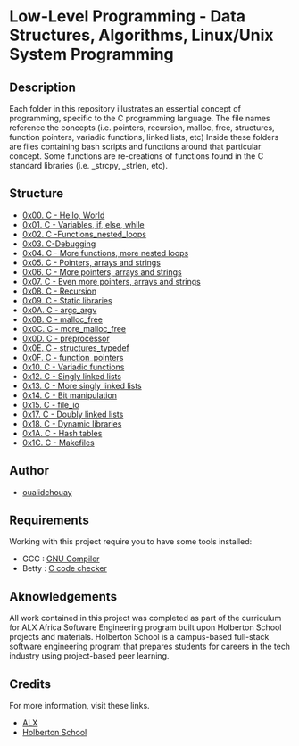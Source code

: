 # Low-Level Programming - Data Structures, Algorithms, Linux/Unix System Programming

## Description
Each folder in this repository illustrates an essential concept of programming, specific to the C programming language. The file names reference the concepts (i.e. pointers, recursion, malloc, free, structures, function pointers, variadic functions, linked lists, etc) Inside these folders are files containing bash scripts and functions around that particular concept. Some functions are re-creations of functions found in the C standard libraries (i.e. _strcpy, _strlen, etc).


## Structure


* [0x00. C - Hello, World](./0x00-hello_world)
* [0x01. C - Variables, if, else, while](./0x01-variables_if_else_while/)
* [0x02. C -Functions_nested_loops](./0x02-functions_nested_loops/)
* [0x03. C-Debugging](./0x03-debugging/)
* [0x04. C - More functions, more nested loops](./0x04-more_functions_nested_loops/)
* [0x05. C - Pointers, arrays and strings](./0x05-pointers_arrays_strings/)
* [0x06. C - More pointers, arrays and strings](./0x06-pointers_arrays_strings/)
* [0x07. C - Even more pointers, arrays and strings](./0x07-pointers_arrays_strings/)
* [0x08. C - Recursion](./0x08-recursion/)
* [0x09. C - Static libraries](./0x09-static_libraries/)
* [0x0A. C - argc_argv](./0x0A-argc_argv/)
* [0x0B. C - malloc_free](./0x0B-malloc_free/)
* [0x0C. C - more_malloc_free](./0x0C-more_malloc_free/)
* [0x0D. C - preprocessor](./0x0D-preprocessor/)
* [0x0E. C - structures_typedef](./0x0E-structures_typedef/)
* [0x0F. C - function_pointers](./0x0F-function_pointers/)
* [0x10. C - Variadic functions](./0x10-variadic_functions/)
* [0x12. C - Singly linked lists](./0x12-singly_linked_lists/)
* [0x13. C - More singly linked lists](./0x13-more_singly_linked_lists/)
* [0x14. C - Bit manipulation](./0x14-bit_manipulation/)
* [0x15. C - file_io](./0x15-file_io/)
* [0x17. C - Doubly linked lists](./0x17-doubly_linked_lists/)
* [0x18. C - Dynamic libraries](./0x18-dynamic_libraries/)
* [0x1A. C - Hash tables](./0x1A-hash_tables/)
* [0x1C. C - Makefiles](./0x1C-makefiles/)


## Author

- [oualidchouay](https://github.com/oualidchouay)


## Requirements

Working with this project require you to have some tools installed:
* GCC : [GNU Compiler](https://gcc.gnu.org/)
* Betty  : [C code checker](https://github.com/holbertonschool/Betty.git)


## Aknowledgements

All work contained in this project was completed as part of the curriculum for ALX Africa Software Engineering program built upon Holberton School projects and materials. Holberton School is a campus-based full-stack software engineering program that prepares students for careers in the tech industry using project-based peer learning.


## Credits
For more information, visit these links.

* [ALX ](https://www.alxafrica.com/)
* [Holberton School](https://www.holbertonschool.com/)
